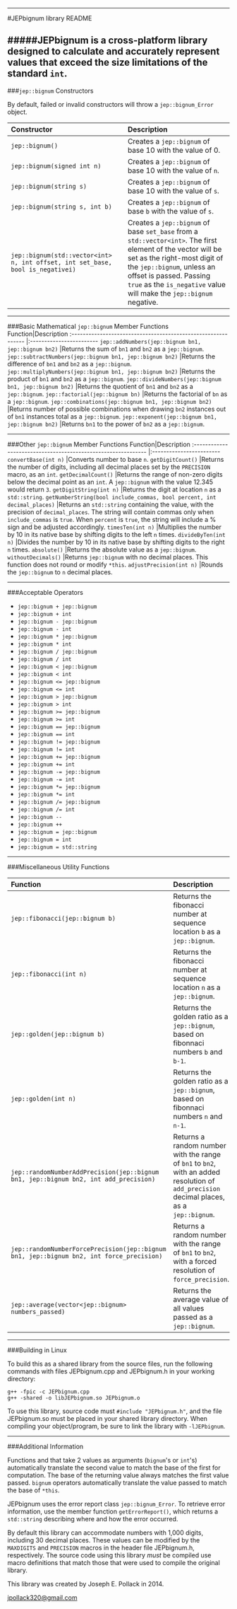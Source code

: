 ----
#JEPbignum library README

#####JEPbignum is a cross-platform library designed to calculate and accurately represent values that exceed the size limitations of the standard `int`.
----
###`jep::bignum` Constructors

By default, failed or invalid constructors will throw a `jep::bignum_Error` object.	

Constructor|Description
:-----------------------------------------------	|:------------------------
`jep::bignum()`								|Creates a `jep::bignum` of base 10 with the value of 0.
`jep::bignum(signed int n)`					|Creates a `jep::bignum` of base 10 with the value of `n`.
`jep::bignum(string s)`						|Creates a `jep::bignum` of base 10 with the value of `s`.
`jep::bignum(string s, int b)`					|Creates a `jep::bignum` of base `b` with the value of `s`.
`jep::bignum(std::vector<int> n, int offset, int set_base, bool is_negativei)`			|Creates a `jep::bignum` of base `set_base` from a `std::vector<int>`. The first element of the vector will be set as the right-most digit of the `jep::bignum`, unless an offset is passed. Passing `true` as the `is_negative` value will make the `jep::bignum` negative.



----
###Basic Mathematical `jep::bignum` Member Functions                      
Function|Description
:-------------------------------------------------------------	|:------------------------
`jep::addNumbers(jep::bignum bn1, jep::bignum bn2)`			|Returns the sum of `bn1` and `bn2` as a `jep::bignum`.
`jep::subtractNumbers(jep::bignum bn1, jep::bignum bn2)`		|Returns the difference of `bn1` and `bn2` as a `jep::bignum`.
`jep::multiplyNumbers(jep::bignum bn1, jep::bignum bn2)`		|Returns the product of `bn1` and `bn2` as a `jep::bignum`.
`jep::divideNumbers(jep::bignum bn1, jep::bignum bn2)`		|Returns the quotient of `bn1` and `bn2` as a `jep::bignum`.
`jep::factorial(jep::bignum bn)`							|Returns the factorial of `bn` as a `jep::bignum`.
`jep::combinations(jep::bignum bn1, jep::bignum bn2)`			|Returns number of possible combinations when drawing `bn2` instances out of `bn1` instances total as a `jep::bignum`.
`jep::exponent(jep::bignum bn1, jep::bignum bn2)`				|Returns `bn1` to the power of `bn2` as a `jep::bignum`.

----
###Other `jep::bignum` Member Functions 
Function|Description
:-------------------------------------------------------------	|:------------------------
`convertBase(int n)`									|Converts number to base `n`.
`getDigitCount()`										|Returns the number of digits, including all decimal places set by the `PRECISION` macro, as an `int`.
`getDecimalCount()`									|Returns the range of non-zero digits below the decimal point as an `int`. A `jep::bignum` with the value 12.345 would return `3`.
`getDigitString(int n)`									|Returns the digit at location `n` as a `std::string`.
`getNumberString(bool include_commas, bool percent, int decimal_places)`	|Returns an `std::string` containing the value, with the precision of `decimal_places`. The string will contain commas only when `include_commas` is `true`. When `percent` is `true`, the string will include a % sign and be adjusted accordingly.
`timesTen(int n)`										|Multiplies the number by 10 in its native base by  shifting digits to the left `n` times.
`divideByTen(int n)`									|Divides the number by 10 in its native base by shifting digits to the right `n` times.
`absolute()`											|Returns the absolute value as a `jep::bignum`.
`withoutDecimals()`									|Returns `jep::bignum` with no decimal places. This function does not round or modify `*this`.
`adjustPrecision(int n)`								|Rounds the `jep::bignum` to `n` decimal places.

----
###Acceptable Operators 
* `jep::bignum + jep::bignum`
* `jep::bignum + int`
* `jep::bignum - jep::bignum`
* `jep::bignum - int`
* `jep::bignum * jep::bignum`
* `jep::bignum * int`
* `jep::bignum / jep::bignum`
* `jep::bignum / int`
* `jep::bignum < jep::bignum`
* `jep::bignum < int`
* `jep::bignum <= jep::bignum`
* `jep::bignum <= int`
* `jep::bignum > jep::bignum`
* `jep::bignum > int`
* `jep::bignum >= jep::bignum`
* `jep::bignum >= int`
* `jep::bignum == jep::bignum`
* `jep::bignum == int`
* `jep::bignum != jep::bignum`
* `jep::bignum != int`   
* `jep::bignum += jep::bignum`  
* `jep::bignum += int`	
* `jep::bignum -= jep::bignum`      
* `jep::bignum -= int`
* `jep::bignum *= jep::bignum`
* `jep::bignum *= int`
* `jep::bignum /= jep::bignum`
* `jep::bignum /= int`
* `jep::bignum --`
* `jep::bignum ++`
* `jep::bignum = jep::bignum`
* `jep::bignum = int`
* `jep::bignum = std::string`

----
###Miscellaneous Utility Functions

Function|Description
:-------------------------------------------------------------	|:------------------------
`jep::fibonacci(jep::bignum b)`							|Returns the fibonacci number at sequence location `b` as a `jep::bignum`.
`jep::fibonacci(int n)`									|Returns the fibonacci number at sequence location `n` as a `jep::bignum`.
`jep::golden(jep::bignum b)`								|Returns the golden ratio as a `jep::bignum`, based on fibonnaci numbers `b` and `b-1`.
`jep::golden(int n)`									|Returns the golden ratio as a `jep::bignum`, based on fibonnaci numbers `n` and `n-1`.
`jep::randomNumberAddPrecision(jep::bignum bn1, jep::bignum bn2, int add_precision)`	|Returns a random number with the range of `bn1` to `bn2`, with an added resolution of `add_precision` decimal places, as a `jep::bignum`.
`jep::randomNumberForcePrecision(jep::bignum bn1, jep::bignum bn2, int force_precision)`	|Returns a random number with the range of `bn1` to `bn2`, with a forced resolution of `force_precision`.
`jep::average(vector<jep::bignum> numbers_passed)`		|Returns the average value of all values passed as a `jep::bignum`.

----
###Building in Linux

To build this as a shared library from the source files, run the following 
commands with files JEPbignum.cpp and JEPbignum.h in your working directory:

	g++ -fpic -c JEPbignum.cpp
	g++ -shared -o libJEPbignum.so JEPbignum.o 

To use this library, source code must `#include "JEPbignum.h"`, and the file 
JEPbignum.so must be placed in your shared library directory. When compiling 
your object/program, be sure to link the library with `-lJEPbignum`.

----
###Additional Information

Functions and that take 2 values as arguments (`bignum`'s or `int`'s) automatically translate the second value to match the base of the first for computation. The base of the returning value always matches the first value passed. `bignum` operators automatically translate the value passed to match the base of `*this`.

JEPbignum uses the error report class `jep::bignum_Error`. To retrieve error
information, use the member function `getErrorReport()`, which
returns a `std::string` describing where and how the error occurred.

By default this library can accommodate numbers with 1,000 digits, including 30 decimal places. These values can be modified by the `MAXDIGITS` and `PRECISION` macros in the header file JEPbignum.h, respectively. The source code using this library *must* be compiled use macro definitions that match those that were used to compile the original library.

This library was created by Joseph E. Pollack in 2014.

jpollack320@gmail.com
